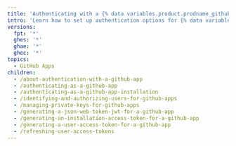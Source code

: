 ```yaml
---
title: 'Authenticating with a {% data variables.product.prodname_github_app %}'
intro: 'Learn how to set up authentication options for {% data variables.product.prodname_github_apps %}.'
versions:
  fpt: '*'
  ghes: '*'
  ghae: '*'
  ghec: '*'
topics:
  - GitHub Apps
children:
  - /about-authentication-with-a-github-app
  - /authenticating-as-a-github-app
  - /authenticating-as-a-github-app-installation
  - /identifying-and-authorizing-users-for-github-apps
  - /managing-private-keys-for-github-apps
  - /generating-a-json-web-token-jwt-for-a-github-app
  - /generating-an-installation-access-token-for-a-github-app
  - /generating-a-user-access-token-for-a-github-app
  - /refreshing-user-access-tokens
---
```


